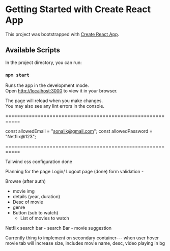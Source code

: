 # Getting Started with Create React App

This project was bootstrapped with [Create React App](https://github.com/facebook/create-react-app).

## Available Scripts

In the project directory, you can run:

### `npm start`

Runs the app in the development mode.\
Open [http://localhost:3000](http://localhost:3000) to view it in your browser.

The page will reload when you make changes.\
You may also see any lint errors in the console.

===========================================================

const allowedEmail = "sonalik@gmail.com";
const allowedPassword = "Netflix@123";

===========================================================

Tailwind css configuration done


Planning for the page
Login/ Logout page (done)
    form validation - 

Browse (after auth)
 - movie img
 - details (year, duration)
 - Desc of movie
 - genre
 - Button (sub to watch)
    - List of movies to watch

Netflix search bar
    - search Bar
    - movie suggestion

Currently thing to implement on secondary container---
    when user hover movie tab will increase size, 
        includes movie name, desc, video playing in bg
